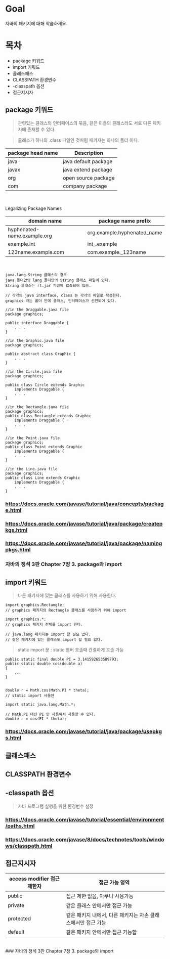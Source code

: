 # Goal

자바의 패키지에 대해 학습하세요.

# 목차

- package 키워드
- import 키워드
- 클래스패스
- CLASSPATH 환경변수
- -classpath 옵션
- 접근지시자

## package 키워드

> 관련있는 클래스와 인터페이스의 묶음, 같은 이름의 클래스라도 서로 다른 패키지에 존재할 수 있다.

> 클래스가 하나의 .class 파일인 것처럼 패키지는 하나의 폴더 이다.

| package head name | Description          |
| ----------------- | -------------------- |
| java              | java default package |
| javax             | java extend package  |
| org               | open source package  |
| com               | company package      |

<br>

Legalizing Package Names

| domain name                 | package name prefix         |
| --------------------------- | --------------------------- |
| hyphenated-name.example.org | org.example.hyphenated_name |
| example.int                 | int\_.example               |
| 123name.example.com         | com.example.\_123name       |

<br>

```
java.lang.String 클래스의 경우
java 폴더안의 lang 폴더안의 String 클래스 파일이 있다.
String 클래스는 rt.jar 파일에 압축되어 있음.
```

```
// 각각의 java interface, class 는 각각의 파일로 작성한다.
graphics 라는 폴더 안에 클래스, 인터페이스가 선언되어 있다.

//in the Draggable.java file
package graphics;

public interface Draggable {
    . . .
}

//in the Graphic.java file
package graphics;

public abstract class Graphic {
    . . .
}

//in the Circle.java file
package graphics;

public class Circle extends Graphic
    implements Draggable {
    . . .
}

//in the Rectangle.java file
package graphics;
public class Rectangle extends Graphic
    implements Draggable {
    . . .
}

//in the Point.java file
package graphics;
public class Point extends Graphic
    implements Draggable {
    . . .
}

//in the Line.java file
package graphics;
public class Line extends Graphic
    implements Draggable {
    . . .
}
```

### https://docs.oracle.com/javase/tutorial/java/concepts/package.html

### https://docs.oracle.com/javase/tutorial/java/package/createpkgs.html

### https://docs.oracle.com/javase/tutorial/java/package/namingpkgs.html

### 자바의 정석 3판 Chapter 7장 3. package와 import

## import 키워드

> 다른 패키지에 있는 클래스를 사용하기 위해 사용한다.

```
import graphics.Rectangle;
// graphics 패키지의 Rectangle 클래스를 사용하기 위해 import

import graphics.*;
// graphics 패키지 전체를 import 한다.

// java.lang 패키지는 import 할 필요 없다.
// 같은 패키지에 있는 클래스도 import 할 필요 없다.
```

> static import 문 : static 멤버 호출때 간결하게 호출 가능

```
public static final double PI = 3.141592653589793;
public static double cos(double a)
{
    ...
}


double r = Math.cos(Math.PI * theta);
// static import 사용전

import static java.lang.Math.*;

// Math.PI 대신 PI 만 사용해서 사용할 수 있다.
double r = cos(PI * theta);
```

### https://docs.oracle.com/javase/tutorial/java/package/usepkgs.html

## 클래스패스

## CLASSPATH 환경변수

## -classpath 옵션

> 자바 프로그램 실행을 위한 환경변수 설정

### https://docs.oracle.com/javase/tutorial/essential/environment/paths.html

### https://docs.oracle.com/javase/8/docs/technotes/tools/windows/classpath.html

## 접근지시자

| access modifier 접근 제한자 | 접근 가능 영역                                                |
| --------------------------- | ------------------------------------------------------------- |
| public                      | 접근 제한 없음, 아무나 사용가능                               |
| private                     | 같은 클래스 안에서만 접근 가능                                |
| protected                   | 같은 패키지 내에서, 다른 패키지는 자손 클래스에서만 접근 가능 |
| default                     | 같은 패키지 안에서만 접근 가능함                              |

<br>
### 자바의 정석 3판 Chapter 7장 3. package와 import
